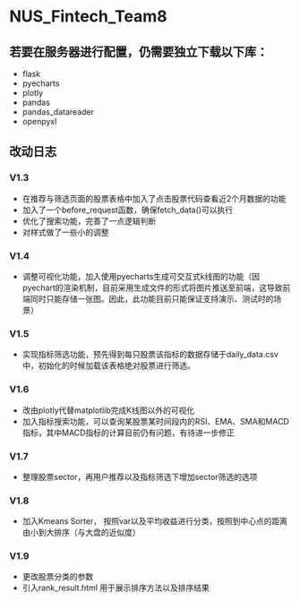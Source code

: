 # NUS_Fintech_Team8
## 若要在服务器进行配置，仍需要独立下载以下库：
- flask
- pyecharts
- plotly
- pandas
- pandas_datareader
- openpyxl
## 改动日志
### V1.3

- 在推荐与筛选页面的股票表格中加入了点击股票代码查看近2个月数据的功能
- 加入了一个before_request函数，确保fetch_data()可以执行
- 优化了搜索功能，完善了一点逻辑判断
- 对样式做了一些小的调整

### V1.4

- 调整可视化功能，加入使用pyecharts生成可交互式k线图的功能（因pyechart的渲染机制，目前采用生成文件的形式将图片推送至前端，这导致前端同时只能存储一张图。因此，此功能目前只能保证支持演示、测试时的场景）

### V1.5

- 实现指标筛选功能，预先得到每只股票该指标的数据存储于daily_data.csv 中，初始化的时候加载该表格绝对股票进行筛选。

### V1.6

- 改由plotly代替matplotlib完成K线图以外的可视化
- 加入指标搜索功能，可以查询某股票某时间段内的RSI、EMA、SMA和MACD指标，其中MACD指标的计算目前仍有问题，有待进一步修正

### V1.7

- 整理股票sector，再用户推荐以及指标筛选下增加sector筛选的选项

### V1.8

- 加入Kmeans Sorter， 按照var以及平均收益进行分类，按照到中心点的距离由小到大排序（与大盘的近似度）

### V1.9

- 更改股票分类的参数
- 引入rank_result.html 用于展示排序方法以及排序结果